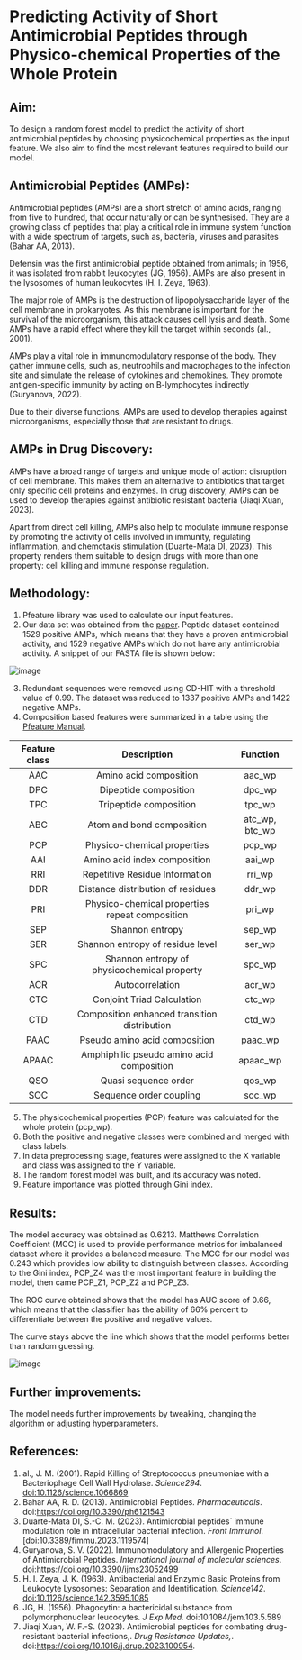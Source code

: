 # ﻿Predicting Activity of Short Antimicrobial Peptides through Physico-chemical Properties of the Whole Protein

## Aim: 

To design a random forest model to predict the activity of short antimicrobial peptides by choosing physicochemical properties as the input feature. We also aim to find the most relevant features required to build our model.

## Antimicrobial Peptides (AMPs): 

Antimicrobial peptides (AMPs) are a short stretch of amino acids, ranging from five to hundred, that occur naturally or can be synthesised. They are a growing class of peptides that play a critical role in immune system function with a wide spectrum of targets, such as, bacteria, viruses and parasites (Bahar AA, 2013). 

Defensin was the first antimicrobial peptide obtained from animals; in 1956, it was isolated from rabbit leukocytes (JG, 1956). AMPs are also present in the lysosomes of human leukocytes (H. I. Zeya, 1963). 

The major role of AMPs is the destruction of lipopolysaccharide layer of the cell membrane in prokaryotes. As this membrane is important for the survival of the microorganism, this attack causes cell lysis and death. Some AMPs have a rapid effect where they kill the target within seconds (al., 2001).

AMPs play a vital role in immunomodulatory response of the body. They gather immune cells, such as, neutrophils and macrophages to the infection site and simulate the release of cytokines and chemokines. They promote antigen-specific immunity by acting on B-lymphocytes indirectly (Guryanova, 2022).

Due to their diverse functions, AMPs are used to develop therapies against microorganisms, especially those that are resistant to drugs.

## AMPs in Drug Discovery:

AMPs have a broad range of targets and unique mode of action: disruption of cell membrane. This makes them an alternative to antibiotics that target only specific cell proteins and enzymes. In drug discovery, AMPs can be used to develop therapies against antibiotic resistant bacteria (Jiaqi Xuan, 2023). 

Apart from direct cell killing, AMPs also help to modulate immune response by promoting the activity of cells involved in immunity, regulating inflammation, and chemotaxis stimulation (Duarte-Mata DI, 2023). This property renders them suitable to design drugs with more than one property: cell killing and immune response regulation. 

## Methodology:

1. Pfeature library was used to calculate our input features.
2. Our data set was obtained from the [paper](https://www.cell.com/molecular-therapy-family/nucleic-acids/fulltext/S2162-2531\(20\)30132-3). Peptide dataset contained 1529 positive AMPs, which means that they have a proven antimicrobial activity, and 1529 negative AMPs which do not have any antimicrobial activity. A snippet of our FASTA file is shown below:

![image](https://github.com/user-attachments/assets/5fa13150-49cf-47cf-826b-56c795d827df)

3. Redundant sequences were removed using CD-HIT with a threshold value of 0.99. The dataset was reduced to 1337 positive AMPs and 1422 negative AMPs.
4. Composition based features were summarized in a table using the [Pfeature Manual](https://webs.iiitd.edu.in/raghava/pfeature/Pfeature_Manual.pdf).

|**Feature class**|**Description**|**Function**|
| :-: | :-: | :-: |
|AAC|Amino acid composition|aac\_wp|
|DPC|Dipeptide composition|dpc\_wp|
|TPC|Tripeptide composition|tpc\_wp|
|ABC|Atom and bond composition|atc\_wp, btc\_wp|
|PCP|Physico-chemical properties|pcp\_wp|
|AAI|Amino acid index composition|aai\_wp|
|RRI|Repetitive Residue Information|rri\_wp|
|DDR|Distance distribution of residues|ddr\_wp|
|PRI|Physico-chemical properties repeat composition|pri\_wp|
|SEP|Shannon entropy|sep\_wp|
|SER|Shannon entropy of residue level|ser\_wp|
|SPC|Shannon entropy of physicochemical property|spc\_wp|
|ACR|Autocorrelation|acr\_wp|
|CTC|Conjoint Triad Calculation|ctc\_wp|
|CTD|Composition enhanced transition distribution|ctd\_wp|
|PAAC|Pseudo amino acid composition|paac\_wp|
|APAAC|Amphiphilic pseudo amino acid composition|apaac\_wp|
|QSO|Quasi sequence order|qos\_wp|
|SOC|Sequence order coupling|soc\_wp|

5. The physicochemical properties (PCP) feature was calculated for the whole protein (pcp\_wp).
6. Both the positive and negative classes were combined and merged with class labels.
7. In data preprocessing stage, features were assigned to the X variable and class was assigned to the Y variable.
8. The random forest model was built, and its accuracy was noted.
9. Feature importance was plotted through Gini index.

## Results:

The model accuracy was obtained as 0.6213. Matthews Correlation Coefficient (MCC) is used to provide performance metrics for imbalanced dataset where it provides a balanced measure. The MCC for our model was 0.243 which provides low ability to distinguish between classes. According to the Gini index, PCP\_Z4 was the most important feature in building the model, then came PCP\_Z1, PCP\_Z2 and PCP\_Z3.

The ROC curve obtained shows that the model has AUC score of 0.66, which means that the classifier has the ability of 66% percent to differentiate between the positive and negative values.

The curve stays above the line which shows that the model performs better than random guessing.

![image](https://github.com/user-attachments/assets/f75f00ff-7234-4e5f-bd03-95c22acc18cd)


## Further improvements:

The model needs further improvements by tweaking, changing the algorithm or adjusting hyperparameters.
## References:
1. al., J. M. (2001). Rapid Killing of Streptococcus pneumoniae with a Bacteriophage Cell Wall Hydrolase. *Science294*. [doi:10.1126/science.1066869](https://pubmed.ncbi.nlm.nih.gov/11739958/)
1. Bahar AA, R. D. (2013). Antimicrobial Peptides. *Pharmaceuticals*. doi:https://doi.org/10.3390/ph6121543
1. Duarte-Mata DI, S.-C. M. (2023). Antimicrobial peptides´ immune modulation role in intracellular bacterial infection. *Front Immunol*. [doi:10.3389/fimmu.2023.1119574]
1. Guryanova, S. V. (2022). Immunomodulatory and Allergenic Properties of Antimicrobial Peptides. *International journal of molecular sciences*. doi:https://doi.org/10.3390/ijms23052499
1. H. I. Zeya, J. K. (1963). Antibacterial and Enzymic Basic Proteins from Leukocyte Lysosomes: Separation and Identification. *Science142*. [doi:10.1126/science.142.3595.1085](doi:10.1126/science.142.3595.1085)
1. JG, H. (1956). Phagocytin: a bactericidal substance from polymorphonuclear leucocytes. *J Exp Med.* doi:10.1084/jem.103.5.589
1. Jiaqi Xuan, W. F.-S. (2023). Antimicrobial peptides for combating drug-resistant bacterial infections,. *Drug Resistance Updates,*. doi:https://doi.org/10.1016/j.drup.2023.100954.



